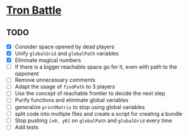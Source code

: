 # [Tron Battle](https://www.codingame.com/multiplayer/bot-programming/tron-battle)

## TODO

- [x] Consider space opened by dead players
- [x] Unify `globalGrid` and `globalPath` variables
- [x] Eliminate magical numbers
- [ ] If there is a bigger reachable space go for it, even with path to the opponent
- [ ] Remove unnecessary comments
- [ ] Adapt the usage of `findPath` to 3 players
- [ ] Use the concept of reachable frontier to decide the next step
- [ ] Purify functions and eliminate global variables
- [ ] generalize `printMatrix` to stop using global variables
- [ ] split code into multiple files and create a script for creating a bundle
- [ ] Stop pushing `[x0, y0]` on `globalPath` and `globalGrid` every time
- [ ] Add tests
